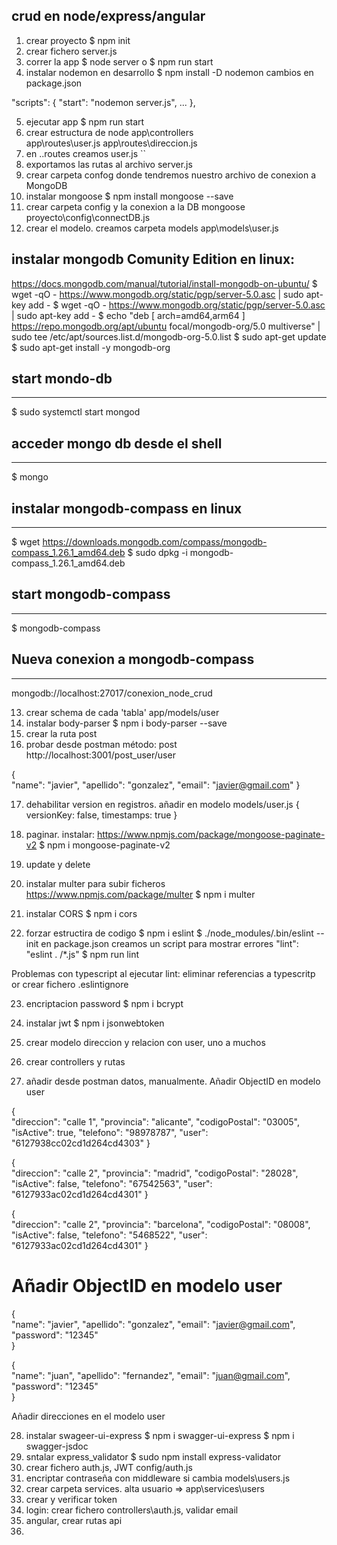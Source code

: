 ## crud en node/express/angular

1. crear proyecto
$ npm init
2. crear fichero server.js
3. correr la app
$ node server o $ npm run start
4. instalar nodemon en desarrollo
$ npm install -D nodemon
cambios en package.json

  "scripts": {
    "start": "nodemon server.js",
    ...
  },

5. ejecutar app
$ npm run start
6. crear estructura de node 
app\controllers\
app\routes\user.js
app\routes\direccion.js
7. en ..routes creamos user.js
``
8. exportamos las rutas al archivo server.js
9. crear carpeta confog donde tendremos nuestro archivo de conexion a MongoDB
10. instalar mongoose
$ npm install mongoose --save
11. crear carpeta config y la conexion a la DB mongoose
proyecto\config\connectDB.js
12. crear el modelo. creamos carpeta models
app\models\user.js

instalar mongodb Comunity Edition en linux:
-----------------------------------------------
https://docs.mongodb.com/manual/tutorial/install-mongodb-on-ubuntu/
$ wget -qO - https://www.mongodb.org/static/pgp/server-5.0.asc | sudo apt-key add -
$ wget -qO - https://www.mongodb.org/static/pgp/server-5.0.asc | sudo apt-key add -
$ echo "deb [ arch=amd64,arm64 ] https://repo.mongodb.org/apt/ubuntu focal/mongodb-org/5.0 multiverse" | sudo tee /etc/apt/sources.list.d/mongodb-org-5.0.list
$ sudo apt-get update
$ sudo apt-get install -y mongodb-org

## start mondo-db
--------------------
$ sudo systemctl start mongod

## acceder mongo db desde el shell
----------------------------------
$ mongo

## instalar mongodb-compass en linux
------------------------------------
$ wget https://downloads.mongodb.com/compass/mongodb-compass_1.26.1_amd64.deb
$ sudo dpkg -i mongodb-compass_1.26.1_amd64.deb

## start mongodb-compass
-----------------------
$ mongodb-compass

## Nueva conexion a mongodb-compass
-----------------------------------
mongodb://localhost:27017/conexion_node_crud

13. crear schema de cada 'tabla'
app/models/user
14. instalar body-parser
$ npm i body-parser --save
15. crear la ruta post
16. probar desde postman
método: post
http://localhost:3001/post_user/user

{    
    "name": "javier",
    "apellido": "gonzalez",
    "email": "javier@gmail.com" 
}

17. dehabilitar version en registros.
añadir en modelo models/user.js
    {
        versionKey: false,
        timestamps: true
    }

18. paginar. instalar:
https://www.npmjs.com/package/mongoose-paginate-v2
$ npm i mongoose-paginate-v2

19. update y delete
20. instalar multer para subir ficheros
https://www.npmjs.com/package/multer
$ npm i multer

21. instalar CORS
$ npm i cors

22. forzar estructira de codigo
$ npm i eslint
$ ./node_modules/.bin/eslint --init
en package.json creamos un script para mostrar errores
"lint": "eslint . /*.js"
$ npm run lint

Problemas con typescript al ejecutar lint: 
eliminar referencias a typescritp or crear fichero 
.eslintignore

23. encriptacion password
$ npm i bcrypt

24. instalar jwt
$ npm i jsonwebtoken

25. crear modelo direccion y relacion con user, uno a muchos
26. crear controllers y rutas
27. añadir desde postman datos, manualmente.
Añadir ObjectID en modelo user

{        
    "direccion": "calle 1",
    "provincia": "alicante",
    "codigoPostal": "03005",
    "isActive": true,
    "telefono": "98978787",
    "user": "6127938cc02cd1d264cd4303"
}

{        
    "direccion": "calle 2",
    "provincia": "madrid",
    "codigoPostal": "28028",
    "isActive": false,
    "telefono": "67542563",
    "user": "6127933ac02cd1d264cd4301"
}

{        
    "direccion": "calle 2",
    "provincia": "barcelona",
    "codigoPostal": "08008",
    "isActive": false,
    "telefono": "5468522",
    "user": "6127933ac02cd1d264cd4301"
}

# Añadir ObjectID en modelo user

{        
    "name": "javier",
    "apellido": "gonzalez",
    "email": "javier@gmail.com",
    "password": "12345"    
}

{        
    "name": "juan",
    "apellido": "fernandez",
    "email": "juan@gmail.com",
    "password": "12345"   
}

Añadir direcciones en el modelo user

28. instalar swageer-ui-express
$ npm i swagger-ui-express
$ npm i swagger-jsdoc
29. sntalar express_validator
$ sudo npm install express-validator
30. crear fichero auth.js, JWT
config/auth.js
31. encriptar contraseña con middleware si cambia
models\users.js
32. crear carpeta services.
alta usuario => app\services\users
33. crear y verificar token
34. login: crear fichero controllers\auth.js, validar email
35. angular, crear rutas api
36. 